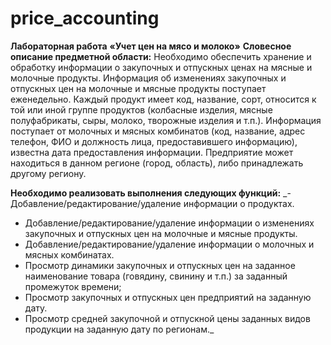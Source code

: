# price_accounting
**Лабораторная работа**
**«Учет цен на мясо и молоко»**
**Словесное описание предметной области:** Необходимо обеспечить хранение и
обработку информации о закупочных и отпускных ценах на мясные и молочные продукты.
Информация об изменениях закупочных и отпускных цен на молочные и мясные продукты
поступает еженедельно. Каждый продукт имеет код, название, сорт, относится к той или
иной группе продуктов (колбасные изделия, мясные полуфабрикаты, сыры, молоко,
творожные изделия и т.п.). Информация поступает от молочных и мясных комбинатов (код,
название, адрес телефон, ФИО и должность лица, предоставившего информацию), известна
дата предоставления информации. Предприятие может находиться в данном регионе (город,
область), либо принадлежать другому региону.

**Необходимо реализовать выполнения следующих функций:**
_- Добавление/редактирование/удаление информации о продуктах.
- Добавление/редактирование/удаление информации о изменениях закупочных и
отпускных цен на молочные и мясные продукты.
- Добавление/редактирование/удаление информации о молочных и мясных
комбинатах.
- Просмотр динамики закупочных и отпускных цен на заданное наименование
товара (говядину, свинину и т.п.) за заданный промежуток времени;
- Просмотр закупочных и отпускных цен предприятий на заданную дату.
- Просмотр средней закупочной и отпускной цены заданных видов продукции на
заданную дату по регионам._
